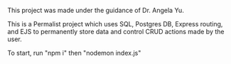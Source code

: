 This project was made under the guidance of Dr. Angela Yu.

This is a Permalist project which uses SQL, Postgres DB, Express routing, and EJS to permanently store data and control CRUD actions made by the user.

To start, run  "npm i"  then "nodemon index.js" 

